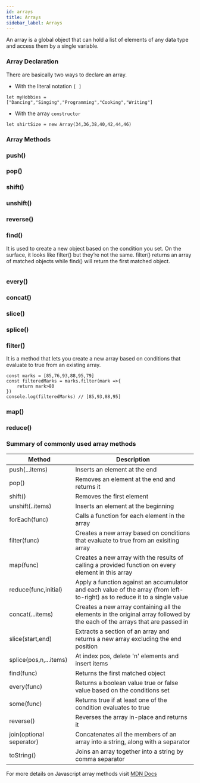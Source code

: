 ```yaml
---
id: arrays
title: Arrays
sidebar_label: Arrays
---
```

An array is a global object that can hold a list of elements of any data type and access them by a single variable.

### Array Declaration
There are basically two ways to declare an array.
- With the literal notation `[ ]`
```
let myHobbies = ["Dancing","Singing","Programming","Cooking","Writing"]
```
- With the array `constructor`
```
let shirtSize = new Array(34,36,38,40,42,44,46)
```
### Array Methods
### push()
### pop()
### shift()
### unshift()
### reverse()
### find()
It is used to create a new object based on the condition you set. On the surface, it looks like filter() but they’re not the same. filter() returns an array of matched objects while find() will return the first matched object.
```

```
### every()
### concat()
### slice()
### splice()
### filter()
It is a method that lets you create a new array based on conditions that evaluate to true from an existing array.
```
const marks = [85,76,93,88,95,79]
const filteredMarks = marks.filter(mark =>{
    return mark>80
})
console.log(filteredMarks) // [85,93,88,95]
```
### map()
### reduce()

### Summary of commonly used array methods

| Method | Description |
| ------ | ----------- |
| push(...items) | Inserts an element at the end |
| pop() | Removes an element at the end and returns it |
| shift() | Removes the first element |
| unshift(..items) | Inserts an element at the beginning |
| forEach(func) | Calls a function for each element in the array |
| filter(func) | Creates a new array based on conditions that evaluate to true from an exisiting array |
| map(func) |  Creates a new array with the results of calling a provided function on every element in this array |
| reduce(func,initial) | Apply a function against an accumulator and each value of the array (from left-to-right) as to reduce it to a single value |
| concat(...items) | Creates a new array containing all the elements in the original array followed by the each of the arrays that are passed in |
| slice(start,end) | Extracts a section of an array and returns a new array excluding the end position |
| splice(pos,n,...items) | At index pos, delete 'n' elements and insert items |
| find(func) | Returns the first matched object |
| every(func) | Returns a boolean value true or false value based on the conditions set |
| some(func) | Returns true if at least one of the condition evaluates to true |
| reverse() | Reverses the array in-place and returns it |
| join(optional seperator)| Concatenates all the members of an array into a string, along with a separator |
| toString() | Joins an array together into a string by comma separator |

For more details on Javascript array methods visit <u>[MDN Docs](https://developer.mozilla.org/en-US/docs/Web/JavaScript/Reference/Global_Objects/Array#Static_methods)</u>
